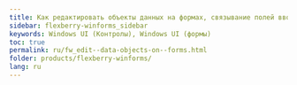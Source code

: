 ```yaml
---
title: Как редактировать объекты данных на формах, связывание полей ввода со свойствами объекта данных 
sidebar: flexberry-winforms_sidebar
keywords: Windows UI (Контролы), Windows UI (формы)
toc: true
permalink: ru/fw_edit--data-objects-on--forms.html
folder: products/flexberry-winforms/
lang: ru
---
```


